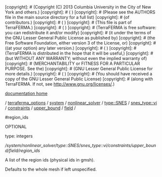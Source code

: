 [copyright]: # (Copyright (C) 2013 Columbia University in the City of New York and others.)
[copyright]: # ( )
[copyright]: # (Please see the AUTHORS file in the main source directory for a full list)
[copyright]: # (of contributors.)
[copyright]: # ( )
[copyright]: # (This file is part of TerraFERMA.)
[copyright]: # ( )
[copyright]: # (TerraFERMA is free software: you can redistribute it and/or modify)
[copyright]: # (it under the terms of the GNU Lesser General Public License as published by)
[copyright]: # (the Free Software Foundation, either version 3 of the License, or)
[copyright]: # ((at your option) any later version.)
[copyright]: # ( )
[copyright]: # (TerraFERMA is distributed in the hope that it will be useful,)
[copyright]: # (but WITHOUT ANY WARRANTY; without even the implied warranty of)
[copyright]: # (MERCHANTABILITY or FITNESS FOR A PARTICULAR PURPOSE. See the)
[copyright]: # (GNU Lesser General Public License for more details.)
[copyright]: # ( )
[copyright]: # (You should have received a copy of the GNU Lesser General Public License)
[copyright]: # (along with TerraFERMA. If not, see <http://www.gnu.org/licenses/>.)

[documentation home](Documentation)

/ [terraferma_options](../../../../../../../../terraferma_options.md) / [system](../../../../../../../system.md) / [nonlinear_solver](../../../../../../nonlinear_solver.md) / [type::SNES](../../../../../type__SNES.md) / [snes_type::vi](../../../../snes_type__vi.md) / [constraints](../../../constraints.md) / [upper_bound](../../upper_bound.md) / [field](../field.md) /

#region_ids

OPTIONAL 

type: integers

*/system/nonlinear_solver/type::SNES/snes_type::vi/constraints/upper_bound/field/region_ids*

A list of the region ids (physical ids in gmsh).

Defaults to the whole mesh if left unspecified.

[autogenerated]: # (This file was automatically generated from the schema file:/home/cwilson/repos/github/TerraFERMA/TerraFERMA/buckettools/schemas/solvers.rng.)

